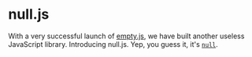 # null.js

With a very successful launch of <a href="https://github.com/stack247/empty.js">empty.js</a>, we have built another useless JavaScript library. Introducing null.js. Yep, you guess it, it's [`null`](https://developer.mozilla.org/en-US/docs/Web/JavaScript/Reference/Global_Objects/null).
